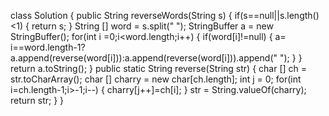 class Solution {
   public String reverseWords(String s) {
	        if(s==null||s.length()<1) {
	        	return s;
	        }
		 	String [] word = s.split(" ");
	        StringBuffer a = new StringBuffer();
	        for(int i =0;i<word.length;i++) {
	        	if(word[i]!=null) {
	        		a= i==word.length-1?a.append(reverse(word[i])):a.append(reverse(word[i])).append(" ");
	        	}
	        }
	        return a.toString();
	    }
	 public static String reverse(String str) {
		 char [] ch = str.toCharArray();
		 char [] charry = new char[ch.length];
		 int j = 0;
		 for(int i=ch.length-1;i>-1;i--) {
			 charry[j++]=ch[i];
		 }
		 str = String.valueOf(charry);
		 return str;
	 }
}
